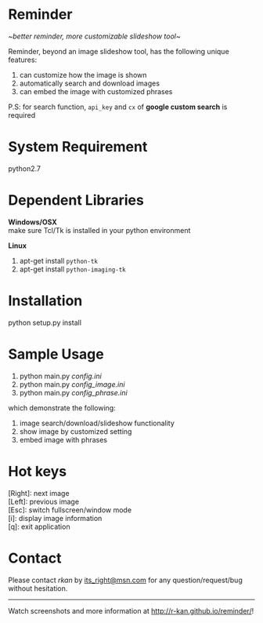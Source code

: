 # Reminder
_~better reminder, more customizable slideshow tool~_

Reminder, beyond an image slideshow tool, has the following unique features:  
1. can customize how the image is shown  
2. automatically search and download images  
3. can embed the image with customized phrases

P.S: for search function, `api_key` and `cx` of **google custom search** is required 

# System Requirement
python2.7

# Dependent Libraries
**Windows/OSX**  
make sure Tcl/Tk is installed in your python environment  

**Linux**  
1. apt-get install `python-tk`  
2. apt-get install `python-imaging-tk`  

# Installation
python setup.py install  

# Sample Usage
1. python main.py _config.ini_  
2. python main.py _config_image.ini_  
3. python main.py _config_phrase.ini_  

which demonstrate the following:  
1. image search/download/slideshow functionality  
2. show image by customized setting  
3. embed image with phrases  

# Hot keys
[Right]: next image  
[Left]: previous image  
[Esc]: switch fullscreen/window mode  
[i]: display image information  
[q]: exit application

# Contact
Please contact *rkan* by its_right@msn.com for any question/request/bug without hesitation.  

***
Watch screenshots and more information at http://r-kan.github.io/reminder/!
